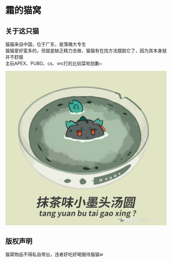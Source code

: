 霜的猫窝
======
## 关于这只猫

猫猫来自中国，位于广东，是落魄大专生  
猫猫爱好蛮多的，但就是缺乏精力去做，猫猫有在找方法摆脱它了，因为其本身就并不舒服  
主玩APEX、PUBG、cs、vrc打的比较菜啦抱歉~  


![images/466d2f2a090dea424a552ef44d63435e.jpg](https://raw.githubusercontent.com/SHUANGneko/shuangneko/main/images/466d2f2a090dea424a552ef44d63435e.jpg)

## 版权声明

猫窝物品不得私自带出，违者好吃好喝服侍猫猫w
